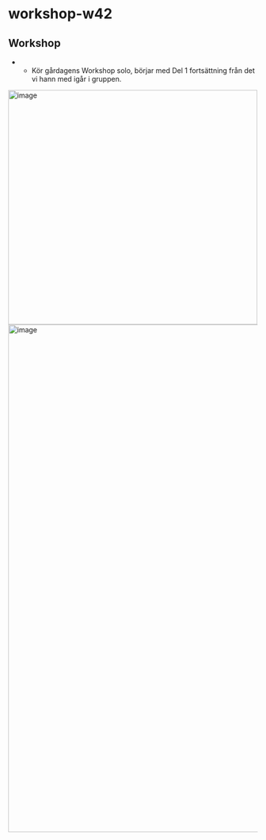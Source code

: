 # workshop-w42

## Workshop

* * Kör gårdagens Workshop solo, börjar med Del 1 fortsättning från det vi hann med igår i gruppen.


<img width="503" height="473" alt="image" src="https://github.com/user-attachments/assets/b48ce6bf-63c3-4433-b3dd-28176aa201d8" /> <img width="591" height="1024" alt="image" src="https://github.com/user-attachments/assets/89691489-a6c3-4911-93e7-1bb0a2ca7520" />
